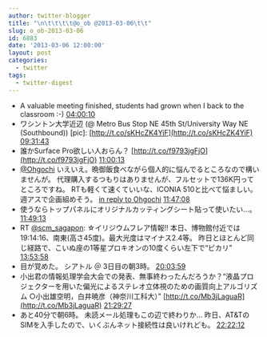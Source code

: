 ```yaml
---
author: twitter-blogger
title: "\n\t\t\t\t@o_ob @2013-03-06\t\t"
slug: o_ob-2013-03-06
id: 6883
date: '2013-03-06 12:00:00'
layout: post
categories:
  - twitter
tags:
  - twitter-digest
---
```


*   A valuable meeting finished, students had grown when I back to the classroom :-) [04:00:10](http://twitter.com/o_ob/statuses/309015497196855296)
*   ワシントン大学近辺 (@ Metro Bus Stop NE 45th St/University Way NE (Southbound)) [pic]: [http://t.co/sKHcZK4YiF](http://t.co/sKHcZK4YiF) [09:31:43](http://twitter.com/o_ob/statuses/309098934658297856)
*   誰かSurface Pro欲しい人おらん？ [http://t.co/f9793jgFjO](http://t.co/f9793jgFjO) [11:00:13](http://twitter.com/o_ob/statuses/309121203547815936)
*   [@Ohgochi](http://twitter.com/Ohgochi) いえいえ。晩御飯食べながら個人的に悩んでるところなので構いませんが。 代理購入するつもりはありませんが、フルセットで136K円ってところですね。 RTも軽くて速くていいな、ICONIA 510と比べて悩ましい。週アスで企画組めそう。 [in reply to Ohgochi](http://twitter.com/Ohgochi/statuses/309131210821607424) [11:47:08](http://twitter.com/o_ob/statuses/309133012732366848)
*   使うならトップパネルにオリジナルカッティングシート貼って使いたい…。 [11:49:13](http://twitter.com/o_ob/statuses/309133536806457344)
*   RT [@scm_sagapon](http://twitter.com/scm_sagapon): ☆イリジウムフレア情報!! 本日、博物館付近では19:14:16、南東(高さ45度)。最大光度はマイナス2.4等。 昨日とほとんど同じ経路で、こいぬ座の1等星プロキオンの10度くらい左下で“ピカリ” [13:53:58](http://twitter.com/o_ob/statuses/309164934133084160)
*   目が覚めた。 シアトル ＠ 3日目の朝3時。 [20:03:59](http://twitter.com/o_ob/statuses/309258049409921024)
*   小出君の情報処理学会大会での発表、無事終わったんだろうか？“液晶プロジェクターを用いた偏光によるステレオ立体視のための画質向上アルゴリズム ○小出雄空明，白井暁彦（神奈川工科大）” [http://t.co/Mb3jLaguaR](http://t.co/Mb3jLaguaR) [21:29:27](http://twitter.com/o_ob/statuses/309279558908141569)
*   あと40分で朝6時。 未読メール処理もこの辺で終わりか… 昨日、AT&TのSIMを入手したので、いくぶんネット接続性は良いけれども。 [22:22:12](http://twitter.com/o_ob/statuses/309292832290635776)